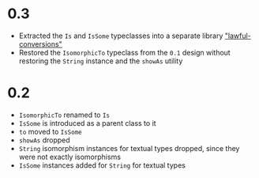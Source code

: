 
# 0.3

- Extracted the `Is` and `IsSome` typeclasses into a separate library ["lawful-conversions"](https://github.com/nikita-volkov/lawful-conversions)
- Restored the `IsomorphicTo` typeclass from the `0.1` design without restoring the `String` instance and the `showAs` utility

# 0.2

- `IsomorphicTo` renamed to `Is`
- `IsSome` is introduced as a parent class to it
- `to` moved to `IsSome`
- `showAs` dropped
- `String` isomorphism instances for textual types dropped, since they were not exactly isomorphisms
- `IsSome` instances added for `String` for textual types
